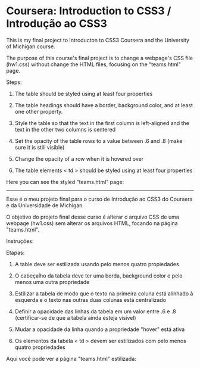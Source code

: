 # Coursera: Introduction to CSS3 / Introdução ao CSS3

This is my final project to Introducton to CSS3 Coursera and the University of Michigan course.

The purpose of this course's final project is to change a webpage's CSS file (hw1.css) without change the HTML files, focusing on the "teams.html" page.

Steps:

1) The table should be styled using at least four properties 

2) The table headings should have a border, background color, and at least one other property.

3) Style the table so that the text in the first column is left-aligned and the text in the other two columns is centered 

4) Set the opacity of the table rows to a value between .6 and .8 (make sure it is still visible) 

5) Change the opacity of a row when it is hovered over 

6) The table elements < td > should be styled using at least four properties

Here you can see the styled "teams.html" page:


___

Esse é o meu projeto final para o curso de Introdução ao CSS3 do Coursera e da Universidade de Michigan.

O objetivo do projeto final desse curso é alterar o arquivo CSS de uma webpage (hw1.css) sem alterar os arquivos HTML, focando na página "teams.html".

Instruções:

Etapas:

1) A table deve ser estilizada usando pelo menos quatro propiedades

2) O cabeçalho da tabela deve ter uma borda, background color e pelo menos uma outra propriedade

3) Estilizar a tabela de modo que o texto na primeira coluna está alinhado à esquerda e o texto nas outras duas colunas está centralizado

4) Definir a opacidade das linhas da tabela em um valor entre .6 e .8 (certificar-se de que a tabela ainda esteja visível)

5) Mudar a opacidade da linha quando a propriedade "hover" está ativa

6) Os elementos da tabela < td > devem ser estilizados com pelo menos quatro propriedades

Aqui você pode ver a página "teams.html" estilizada:

